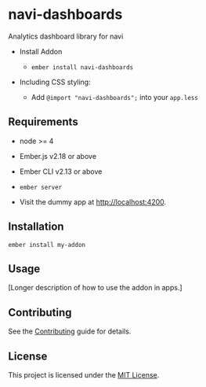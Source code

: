 # navi-dashboards

Analytics dashboard library for navi

- Install Addon

  - `ember install navi-dashboards`

- Including CSS styling:
  - Add `@import "navi-dashboards";` into your `app.less`

## Requirements

- node >= 4

- Ember.js v2.18 or above
- Ember CLI v2.13 or above

- `ember server`
- Visit the dummy app at [http://localhost:4200](http://localhost:4200).

## Installation

```
ember install my-addon
```

## Usage

[Longer description of how to use the addon in apps.]

## Contributing

See the [Contributing](CONTRIBUTING.md) guide for details.

## License

This project is licensed under the [MIT License](LICENSE.md).
